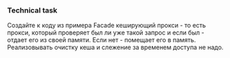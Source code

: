 ### Technical task
Создайте к коду из примера Facade кеширующий прокси - то есть прокси, который проверяет был ли уже такой запрос и если был - отдает его из своей памяти. Если нет - помещает его в память. Реализовывать очистку кеша и слежение за временем доступа не надо.